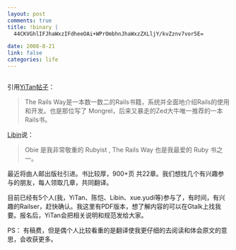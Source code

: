 ```yaml
--- 
layout: post
comments: true
title: !binary |
  44CKVGhlIFJhaWxzIFdheeOAi+WPrOmbhnJhaWxzZXLljY/kvZznv7vor5E=

date: 2008-8-21
link: false
categories: life
---
```

<img src="http://ecx.images-amazon.com/images/I/51QMXWhhVjL._SL500_BO2,204,203,200_PIsitb-dp-500-arrow,TopRight,45,-64_OU01_AA240_SH20_.jpg" alt="" />

引用<a href="https://groups.google.com/group/shanghaionrails/browse_thread/thread/7e613d4c6c765d40?hl=en">YiTan帖子</a>：
<blockquote>The Rails Way是一本数一数二的Rails书籍，系统并全面地介绍Rails的使用和开发。也是那位写了 Mongrel，后来又暴走的Zed大牛唯一推荐的一本Rails书。</blockquote>
<a href="http://blog.libinpan.com/">Libin</a>说：
<blockquote>Obie 是我非常敬重的 Rubyist , The Rails Way 也是我最爱的 Ruby 书之一。</blockquote>
最近将由人邮出版社引进。书比较厚，900+页 共22章。我们想找几个有兴趣参与的朋友，每人领取几章，共同翻译。

目前已经有5个人(我，YiTan、陈恺、Libin、xue.yudi等)参与了，有时间，有兴趣的Railser，赶快确认。我这里有PDF版本，想了解内容的可以在Gtalk上找我要。报名后，YiTan会把相关说明和规范发给大家。

PS：
有稿费，但是偶个人比较看重的是翻译使我更仔细的去阅读和体会原文的意思，会收获更多。
